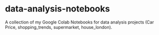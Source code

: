 # data-analysis-notebooks
A collection of my Google Colab Notebooks for data analysis projects (Car Price, shopping_trends, supermarket, house_london).
